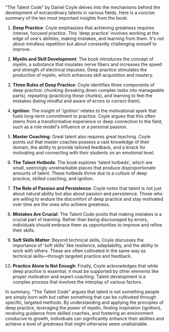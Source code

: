 "The Talent Code" by Daniel Coyle delves into the mechanisms behind the development of extraordinary talents in various fields. Here is a concise summary of the ten most important insights from the book:

1. **Deep Practice**: Coyle emphasizes that achieving greatness requires intense, focused practice. This 'deep practice' involves working at the edge of one's abilities, making mistakes, and learning from them. It's not about mindless repetition but about constantly challenging oneself to improve.

2. **Myelin and Skill Development**: The book introduces the concept of myelin, a substance that insulates nerve fibers and increases the speed and strength of electrical impulses. Deep practice stimulates the production of myelin, which enhances skill acquisition and mastery.

3. **Three Rules of Deep Practice**: Coyle identifies three components of deep practice: chunking (breaking down complex tasks into manageable parts), repeating (practicing these chunks), and learning to feel the mistakes (being mindful and aware of errors to correct them).

4. **Ignition**: The insight of 'ignition' relates to the motivational spark that fuels long-term commitment to practice. Coyle argues that this often stems from a transformative experience or deep connection to the field, such as a role model's influence or a personal passion.

5. **Master Coaching**: Great talent also requires great teaching. Coyle points out that master coaches possess a vast knowledge of their domain, the ability to provide tailored feedback, and a knack for motivating and connecting with their students on an emotional level.

6. **The Talent Hotbeds**: The book explores 'talent hotbeds', which are small, seemingly unremarkable places that produce disproportionate amounts of talent. These hotbeds thrive due to a culture of deep practice, skilled coaching, and ignition.

7. **The Role of Passion and Persistence**: Coyle notes that talent is not just about natural ability but also about passion and persistence. Those who are willing to endure the discomfort of deep practice and stay motivated over time are the ones who achieve greatness.

8. **Mistakes Are Crucial**: The Talent Code posits that making mistakes is a crucial part of learning. Rather than being discouraged by errors, individuals should embrace them as opportunities to improve and refine their skills.

9. **Soft Skills Matter**: Beyond technical skills, Coyle discusses the importance of 'soft skills' like resilience, adaptability, and the ability to work with others. These are often cultivated in the same way as technical skills—through targeted practice and feedback.

10. **Practice Alone Is Not Enough**: Finally, Coyle acknowledges that while deep practice is essential, it must be supported by other elements like proper motivation and expert coaching. Talent development is a complex process that involves the interplay of various factors.

In summary, "The Talent Code" argues that talent is not something people are simply born with but rather something that can be cultivated through specific, targeted methods. By understanding and applying the principles of deep practice, leveraging the power of myelin, finding inspiration (ignition), receiving guidance from skilled coaches, and fostering an environment conducive to growth, individuals can significantly enhance their abilities and achieve a level of greatness that might otherwise seem unattainable.